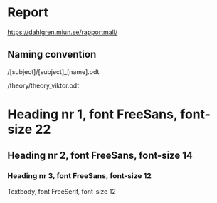 # Report
https://dahlgren.miun.se/rapportmall/

## Naming convention
/[subject]/[subject]_[name].odt

/theory/theory_viktor.odt

# Heading nr 1, font FreeSans,  font-size 22
## Heading nr 2, font FreeSans,  font-size 14
### Heading nr 3, font FreeSans,  font-size 12
Textbody,     font FreeSerif, font-size 12
